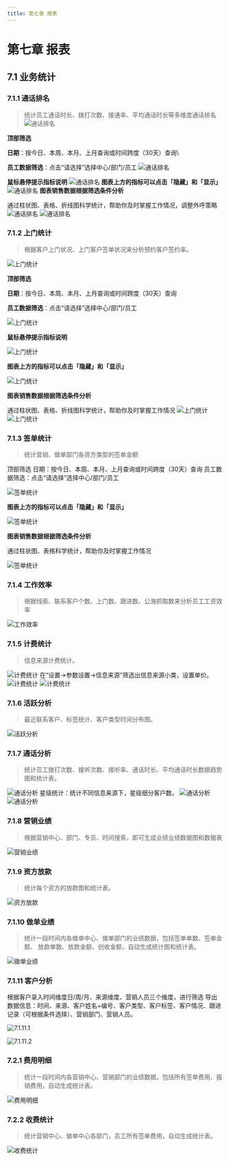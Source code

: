 ```yaml
---
title: 第七章 报表
---
```

# 第七章 报表

<ImageViewer />

## 7.1 业务统计

### 7.1.1 通话排名

> 统计员工通话时长、拨打次数、接通率、平均通话时长等多维度通话排名
> ![通话排名](/assets/media/manual-financial-7.1.1-1.png)

**顶部筛选**

**日期**：按今日、本周、本月、上月查询或时间跨度（30天）查询\

**员工数据筛选**：点击“请选择”选择中心/部门/员工
![通话排名](/assets/media/manual-financial-7.1.1-2.png)

**鼠标悬停提示指标说明**
![通话排名](/assets/media/manual-financial-7.1.1-3.png)
**图表上方的指标可以点击「隐藏」和「显示」**
![通话排名](/assets/media/manual-financial-7.1.1-4.png)
**图表销售数据根据筛选条件分析**

通过柱状图、表格、折线图科学统计，帮助你及时掌握工作情况，调整外呼策略
![通话排名](/assets/media/manual-financial-7.1.1-5.png)
![通话排名](/assets/media/manual-financial-7.1.1-6.png)

### 7.1.2 上门统计

> 根据客户上门状况、上门客户签单状况来分析预约客户签约率。

![上门统计](/assets/media/manual-financial-7.1.2-1.png)

**顶部筛选**

**日期**：按今日、本周、本月、上月查询或时间跨度（30天）查询

**员工数据筛选**：点击“请选择”选择中心/部门/员工

![上门统计](/assets/media/manual-financial-7.1.2-2.png)

**鼠标悬停提示指标说明**

![上门统计](/assets/media/manual-financial-7.1.2-3.png)

**图表上方的指标可以点击「隐藏」和「显示」**

![上门统计](/assets/media/manual-financial-7.1.2-4.png)

**图表销售数据根据筛选条件分析**

通过柱状图、表格、折线图科学统计，帮助你及时掌握工作情况
![上门统计](/assets/media/manual-financial-7.1.2-5.png)
![上门统计](/assets/media/manual-financial-7.1.2-6.png)

### 7.1.3 签单统计

> 统计营销、做单部门各资方类型的签单金额

顶部筛选
日期：按今日、本周、本月、上月查询或时间跨度（30天）查询
员工数据筛选：点击“请选择”选择中心/部门/员工

![签单统计](/assets/media/manual-financial-7.1.3-1.png)

**图表上方的指标可以点击「隐藏」和「显示」**

![签单统计](/assets/media/manual-financial-7.1.3-2.png)

**图表销售数据根据筛选条件分析**

通过柱状图、表格科学统计，帮助你及时掌握工作情况

![签单统计](/assets/media/manual-financial-7.1.3-3.png)

### 7.1.4 工作效率

> 根据线索、联系客户个数、上门数、跟进数、公海抓取数来分析员工工资效率

![工作效率](/assets/media/manual-financial-7.1.4-1.png)

### 7.1.5 计费统计

> 信息来源计费统计。

![计费统计](/assets/media/manual-financial-7.1.5-1.png)
在“设置->参数设置->信息来源”筛选出信息来源小类，设置单价。
![计费统计](/assets/media/manual-financial-7.1.5-2.png)
![计费统计](/assets/media/manual-financial-7.1.5-3.png)

### 7.1.6 活跃分析

> 最近联系客户、标签统计、客户类型时间分布图。

![活跃分析](/assets/media/manual-financial-7.1.6-1.png)

### 7.1.7 通话分析

> 统计员工拨打次数、接听次数、接听率、通话时长、平均通话时长数据趋势图和统计表。

![通话分析](/assets/media/manual-financial-7.1.7-1.png)
星级统计：统计不同信息来源下，星级细分客户数。
![通话分析](/assets/media/manual-financial-7.1.7-2.png)
![通话分析](/assets/media/manual-financial-7.1.7-3.png)

### 7.1.8 营销业绩

> 根据营销中心、部门、专员、时间搜索，即可生成业绩业绩数据图和数据表

![营销业绩](/assets/media/manual-financial-7.1.8-1.png)

### 7.1.9 资方放款

> 统计每个资方的放款图和统计表。

![资方放款](/assets/media/manual-financial-7.1.10-1.png)

### 7.1.10 做单业绩

> 统计一段时间内各做单中心、做单部门的业绩数据，包括签单单数、签单金额、 放款单数、放款金额、创收金额，自动生成统计图和统计表。

![做单业绩](/assets/media/manual-financial-7.1.10-2.png)

### 7.1.11 客户分析

根据客户录入时间维度日/周/月、来源维度、营销人员三个维度，进行筛选 导出数据信息：时间、来源、客户姓名+编号、客户类型、客户标签、客户情况、跟进记录（可根据条件选择）、营销部门、营销人员。

![7.1.11.1](/assets/media/7.1.11.1.png)

![7.1.11.2](/assets/media/7.1.11.2.png)

### 7.2.1 费用明细

> 统计一段时间内各营销中心、营销部门的业绩数据，包括所有签单费用、报销费用，自动生成统计表。

![费用明细](/assets/media/manual-financial-7.2.1-1.png)

### 7.2.2 收费统计

> 统计营销中心、做单中心各部门，员工所有签单费用，自动生成统计表。

![收费统计](/assets/media/manual-financial-7.2.2-1.png)